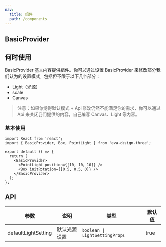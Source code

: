```yaml
---
nav:
  title: 组件
  path: /components
---
```


## BasicProvider

## 何时使用

BasicProvider 基本内容提供組件。你可以通过设置 BasicProvider 来修改部分我们认为的设置模式，包括但不限于以下几个部分：

- Light（光源）
- scale
- Canvas

> 注意：如果你觉得默认模式 + Api 修改仍然不能满足你的需求，你可以通过 Api 来关闭我们提供的内容，自己编写 Canvas、Light 等内容。

### 基本使用

```tsx
import React from 'react';
import { BasicProvider, Box, PointLight } from 'eva-design-three';

export default () => {
  return (
    <BasicProvider>
      <PointLight position={[10, 10, 10]} />
      <Box initRotation={[0.5, 0.5, 0]} />
    </BasicProvider>
  );
};
```

## API

| 参数                | 说明         | 类型                           | 默认值 |
| ------------------- | ------------ | ------------------------------ | ------ |
| defaultLightSetting | 默认光源设置 | `boolean \| LightSettingProps` | true   |
